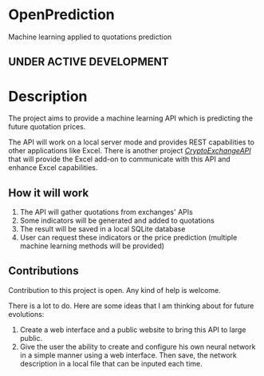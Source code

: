 # OpenPrediction
Machine learning applied to quotations prediction

## UNDER ACTIVE DEVELOPMENT


# Description
The project aims to provide a machine learning API which is predicting the future quotation prices.

The API will work on a local server mode and provides REST capabilities to other applications like Excel.
There is another project *[CryptoExchangeAPI](../../../CryptoExchangeAPI/)* that will provide the Excel add-on to communicate with this API and enhance Excel capabilities.


## How it will work
1. The API will gather quotations from exchanges' APIs
2. Some indicators will be generated and added to quotations
3. The result will be saved in a local SQLite database
4. User can request these indicators or the price prediction (multiple machine learning methods will be provided)


## Contributions
Contribution to this project is open. Any kind of help is welcome. 

There is a lot to do. Here are some ideas that I am thinking about for future evolutions:
1. Create a web interface and a public website to bring this API to large public.
2. Give the user the ability to create and configure his own neural network in a simple manner using a web interface. Then save, the network description in a local file that can be inputed each time.

